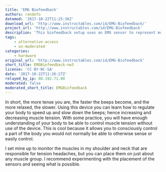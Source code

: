 ```yaml
---
title: 'EMG Biofeedback'
authors: randofo
datemod: '2017-10-22T11:25:36Z'
download_url: 'http://www.instructables.com/id/EMG-Biofeedback/'
project_url: 'http://www.instructables.com/id/EMG-Biofeedback'
description: 'This biofeedback setup uses an EMG sensor to represent muscle tension as a series of beeps and allows you to train your body to adjust muscle tension at will. '
tags:
    - alternative-access
    - un-moderated
categories:
    - hardware
original_url: 'http://www.instructables.com/id/EMG-Biofeedback'
short_title: EMGBiofeedback-nw3
license: 'CC BY-NC-SA'
date: '2017-10-22T11:26:27Z'
relayed_by_ip: 80.192.71.80
moderated: false
moderated_short_title: EMGBiofeedback
---
```

In short, the more tense you are, the faster the beeps become, and the more relaxed, the slower. Using this device you can learn how to regulate your body to speed up and slow down the beeps; hence increasing and decreasing muscle tension. With some practice, you will have enough understanding of your body to be able to control muscle tension without use of the device. This is cool because it allows you to consciously control a part of the body you would not normally be able to otherwise sense or easily control.

I set mine up to monitor the muscles in my shoulder and neck that are responsible for tension headaches, but you can place them on just about any muscle group. I recommend experimenting with the placement of the sensors and seeing what is possible.